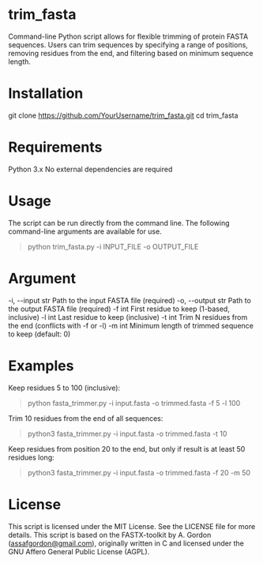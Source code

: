 # trim_fasta

Command-line Python script allows for flexible trimming of protein FASTA sequences. Users can trim sequences by specifying a range of positions, removing residues from the end, and filtering based on minimum sequence length.

# Installation
git clone https://github.com/YourUsername/trim_fasta.git
cd trim_fasta

# Requirements
Python 3.x
No external dependencies are required

# Usage
The script can be run directly from the command line. The following command-line arguments are available for use.
> python trim_fasta.py -i INPUT_FILE -o OUTPUT_FILE 

# Argument
-i, --input	str	Path to the input FASTA file (required)
-o, --output	str	Path to the output FASTA file (required)
-f	int	First residue to keep (1-based, inclusive)
-l	int	Last residue to keep (inclusive)
-t	int	Trim N residues from the end (conflicts with -f or -l)
-m	int	Minimum length of trimmed sequence to keep (default: 0)

# Examples
Keep residues 5 to 100 (inclusive):
> python fasta_trimmer.py -i input.fasta -o trimmed.fasta -f 5 -l 100

Trim 10 residues from the end of all sequences:
> python3 fasta_trimmer.py -i input.fasta -o trimmed.fasta -t 10

Keep residues from position 20 to the end, but only if result is at least 50 residues long:
> python3 fasta_trimmer.py -i input.fasta -o trimmed.fasta -f 20 -m 50

# License
This script is licensed under the MIT License. See the LICENSE file for more details.
This script is based on the FASTX-toolkit by A. Gordon (assafgordon@gmail.com), originally written in C and licensed under the GNU Affero General Public License (AGPL).



